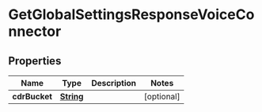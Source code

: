 

# GetGlobalSettingsResponseVoiceConnector


## Properties

| Name | Type | Description | Notes |
|------------ | ------------- | ------------- | -------------|
|**cdrBucket** | [**String**](String.md) |  |  [optional] |



